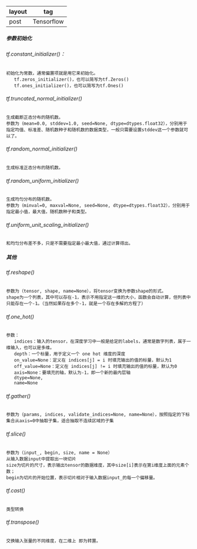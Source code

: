 | layout | tag        |
| ------ | ---------- |
| post   | Tensorflow |

##### 参数初始化

###### tf.constant_initializer()：

```
初始化为常数，通常偏置项就是用它来初始化。
​	tf.zeros_initializer()，也可以简写为tf.Zeros()
​	tf.ones_initializer()，也可以简写为tf.Ones()
```



###### tf.truncated_normal_initializer()

```
生成截断正态分布的随机数。
参数为（mean=0.0, stddev=1.0, seed=None, dtype=dtypes.float32），分别用于指定均值、标准差、随机数种子和随机数的数据类型，一般只需要设置stddev这一个参数就可以了。
```



###### tf.random_normal_initializer()

```
生成标准正态分布的随机数。
```



###### tf.random_uniform_initializer()

```
生成均匀分布的随机数。
参数为（minval=0, maxval=None, seed=None, dtype=dtypes.float32），分别用于指定最小值，最大值，随机数种子和类型。
```



###### tf.uniform_unit_scaling_initializer()

```
和均匀分布差不多，只是不需要指定最小最大值，通过计算得出。
```



##### 其他

###### tf.reshape() 

	参数为（tensor, shape, name=None），将tensor变换为参数shape的形式。
	shape为一个列表，其中可以存在-1，表示不用指定这一维的大小，函数会自动计算，但列表中只能存在一个-1。（当然如果存在多个-1，就是一个存在多解的方程了）


###### tf.one_hot()

```
参数：
   indices：输入的tensor，在深度学习中一般是给定的labels，通常是数字列表，属于一维输入，也可以是多维。
   depth：一个标量，用于定义一个 one hot 维度的深度
   on_value=None：定义在 indices[j] = i 时填充输出的值的标量，默认为1
   off_value=None：定义在 indices[j] != i 时填充输出的值的标量，默认为0
   axis=None：要填充的轴，默认为-1，即一个新的最内层轴
   dtype=None,     
   name=None
```



###### tf.gather()

```
参数为（params, indices, validate_indices=None, name=None），按照指定的下标集合从axis=0中抽取子集，适合抽取不连续区域的子集
```



###### tf.slice()

```
参数为（input_, begin, size, name = None）
从输入数据input中提取出一块切片
size为切片的尺寸，表示输出tensor的数据维度，其中size[i]表示在第i维度上面的元素个数；
begin为切片的开始位置，表示切片相对于输入数据input_的每一个偏移量。
```



###### tf.cast()

```
类型转换
```



###### tf.transpose()

```
交换输入张量的不同维度，在二维上 即为转置。
```


